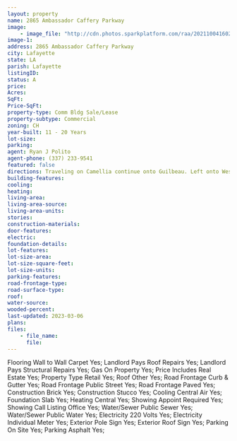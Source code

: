 ```yaml
---
layout: property
name: 2865 Ambassador Caffery Parkway
image:
    - image_file: "http://cdn.photos.sparkplatform.com/raa/20211004160224325966000000.jpg"
image-1:
address: 2865 Ambassador Caffery Parkway
city: Lafayette
state: LA
parish: Lafayette
listingID: 
status: A
price: 
Acres: 
SqFt: 
Price-SqFt: 
property-type: Comm Bldg Sale/Lease
property-subtype: Commercial
zoning: CH
year-built: 11 - 20 Years
lot-size: 
parking: 
agent: Ryan J Polito
agent-phone: (337) 233-9541
featured: false
directions: Traveling on Camellia continue onto Guilbeau. Left onto West Congress Ambassador Plaza will be on your right. Located on the corner of W Congress and Ambassador Caffery
building-features: 
cooling: 
heating: 
living-area: 
living-area-source: 
living-area-units: 
stories: 
construction-materials: 
door-features: 
electric: 
foundation-details: 
lot-features: 
lot-size-area: 
lot-size-square-feet: 
lot-size-units: 
parking-features: 
road-frontage-type: 
road-surface-type: 
roof: 
water-source: 
wooded-percent: 
last-updated: 2023-03-06
plans: 
files:
    - file_name:
      file:
---
```

Flooring	Wall to Wall Carpet	Yes;
Landlord Pays	Roof Repairs	Yes;
Landlord Pays	Structural Repairs	Yes;
Gas	On Property	Yes;
Price Includes	Real Estate	Yes;
Property Type	Retail	Yes;
Roof	Other	Yes;
Road Frontage	Curb & Gutter	Yes;
Road Frontage	Public Street	Yes;
Road Frontage	Paved	Yes;
Construction	Brick	Yes;
Construction	Stucco	Yes;
Cooling	Central Air	Yes;
Foundation	Slab	Yes;
Heating	Central	Yes;
Showing	Appoint Required	Yes;
Showing	Call Listing Office	Yes;
Water/Sewer	Public Sewer	Yes;
Water/Sewer	Public Water	Yes;
Electricity	220 Volts	Yes;
Electricity	Individual Meter	Yes;
Exterior	Pole Sign	Yes;
Exterior	Roof Sign	Yes;
Parking	On Site	Yes;
Parking	Asphalt	Yes;

